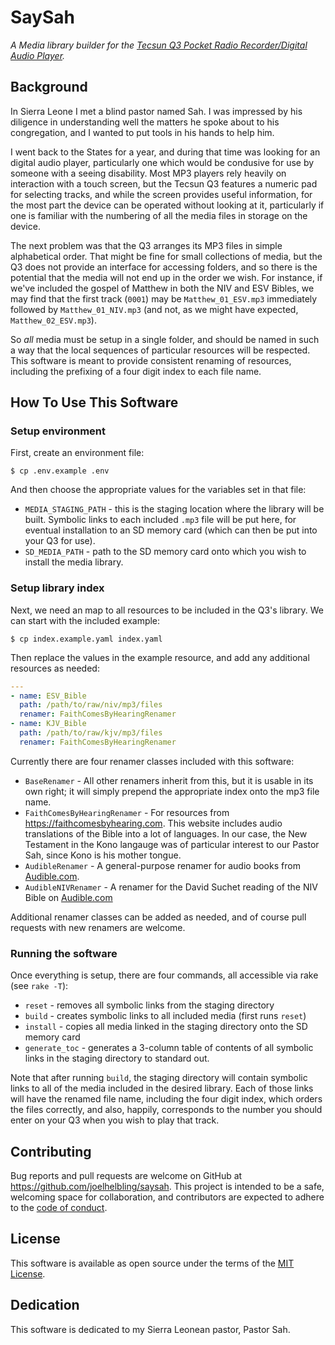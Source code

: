 # SaySah

_A Media library builder for the [Tecsun Q3 Pocket Radio Recorder/Digital Audio Player][tecsun_q3]._

## Background

In Sierra Leone I met a blind pastor named Sah.  I was impressed by his diligence in understanding well the matters he spoke about to his congregation, and I wanted to put tools in his hands to help him.

I went back to the States for a year, and during that time was looking for an digital audio player, particularly one which would be condusive for use by someone with a seeing disability.  Most MP3 players rely heavily on interaction with a touch screen, but the Tecsun Q3 features a numeric pad for selecting tracks, and while the screen provides useful information, for the most part the device can be operated without looking at it, particularly if one is familiar with the numbering of all the media files in storage on the device.

The next problem was that the Q3 arranges its MP3 files in simple alphabetical order.  That might be fine for small collections of media, but the Q3 does not provide an interface for accessing folders, and so there is the potential that the media will not end up in the order we wish.  For instance, if we've included the gospel of Matthew in both the NIV and ESV Bibles, we may find that the first track (`0001`) may be `Matthew_01_ESV.mp3` immediately followed by `Matthew_01_NIV.mp3` (and not, as we might have expected, `Matthew_02_ESV.mp3`).

So _all_ media must be setup in a single folder, and should be named in such a way that the local sequences of particular resources will be respected.  This software is meant to provide consistent renaming of resources, including the prefixing of a four digit index to each file name.

## How To Use This Software

### Setup environment

First, create an environment file:

```
$ cp .env.example .env
```

And then choose the appropriate values for the variables set in that file:

- `MEDIA_STAGING_PATH` - this is the staging location where the library will be built.  Symbolic links to each included `.mp3` file will be put here, for eventual installation to an SD memory card (which can then be put into your Q3 for use).
- `SD_MEDIA_PATH` - path to the SD memory card onto which you wish to install the media library.

### Setup library index

Next, we need an map to all resources to be included in the Q3's library.  We can start with the included example:

```
$ cp index.example.yaml index.yaml
```

Then replace the values in the example resource, and add any additional resources as needed:

```yaml
---
- name: ESV_Bible
  path: /path/to/raw/niv/mp3/files
  renamer: FaithComesByHearingRenamer
- name: KJV_Bible
  path: /path/to/raw/kjv/mp3/files
  renamer: FaithComesByHearingRenamer
```

Currently there are four renamer classes included with this software:

- `BaseRenamer` - All other renamers inherit from this, but it is usable in its own right; it will simply prepend the appropriate index onto the mp3 file name.
- `FaithComesByHearingRenamer` - For resources from https://faithcomesbyhearing.com.  This website includes audio translations of the Bible into a lot of languages.  In our case, the New Testament in the Kono langauge was of particular interest to our Pastor Sah, since Kono is his mother tongue.
- `AudibleRenamer` - A general-purpose renamer for audio books from [Audible.com][audible]. 
- `AudibleNIVRenamer` - A renamer for the David Suchet reading of the NIV Bible on [Audible.com][audible]

[audible]:https://audible.com

Additional renamer classes can be added as needed, and of course pull requests with new renamers are welcome.

### Running the software

Once everything is setup, there are four commands, all accessible via rake (see `rake -T`):

- `reset` - removes all symbolic links from the staging directory
- `build` - creates symbolic links to all included media (first runs `reset`)
- `install` - copies all media linked in the staging directory onto the SD memory card
- `generate_toc` - generates a 3-column table of contents of all symbolic links in the
staging directory to standard out.

Note that after running `build`, the staging directory will contain symbolic links to all of the media included in the desired library.  Each of those links will have the renamed file name, including the four digit index, which orders the files correctly, and also, happily, corresponds to the number you should enter on your Q3 when you wish to play that track.

## Contributing

Bug reports and pull requests are welcome on GitHub at https://github.com/joelhelbling/saysah. This project is intended to be a safe, welcoming space for collaboration, and contributors are expected to adhere to the [code of conduct][code_of_conduct].

## License

This software is available as open source under the terms of the [MIT License][mit].

## Dedication

This software is dedicated to my Sierra Leonean pastor, Pastor Sah.

[tecsun_q3]: http://tecsunusa.com/tecsun-q3-mini-size-mp3-player-fm-radio-and-voice-radio-recorder-orange-27.html
[code_of_conduct]: https://github.com/joelhelbling/saysah/blob/master/CODE_OF_CONDUCT.md
[mit]: https://opensource.org/licenses/MIT